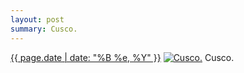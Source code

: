 ```yaml
---
layout: post
summary: Cusco.
---
```


<p>
  <time><a href="/209">{{ page.date | date: "%B %e, %Y" }}</a></time>
  <a href="/209"><img src="{{ site.assets_url }}/209-640.jpg" srcset="{{ site.assets_url }}/209-1280.jpg 1280w, {{ site.assets_url }}/209-960.jpg 960w, {{ site.assets_url }}/209-640.jpg 640w, {{ site.assets_url }}/209-320.jpg 320w" sizes="(min-width: 700px) 50vw, calc(100vw - 2rem)" alt="Cusco." /></a>
  <span>Cusco.</span>
</p>
